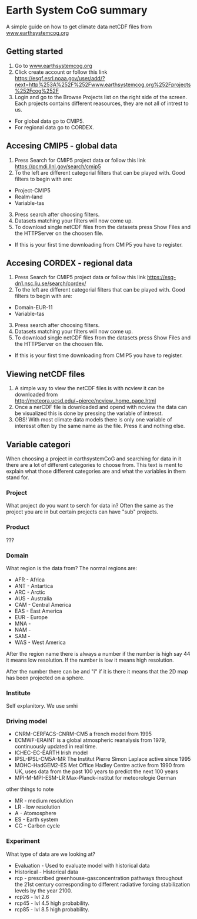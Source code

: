 # Earth System CoG summary
A simple guide on how to get climate data netCDF files from www.earthsystemcog.org

## Getting started
1. Go to www.earthsystemcog.org
2. Click create account or follow this link https://esgf.esrl.noaa.gov/user/add/?next=http%253A%252F%252Fwww.earthsystemcog.org%252Fprojects%252Fcog%252F
3. Login and go to the Browse Projects list on the right side of the screen. Each projects contains different reasources, they are not all of intrest to us.
  * For global data go to CMIP5.
  * For regional data go to CORDEX.

## Accesing CMIP5 - global data
1. Press Search for CMIP5 project data or follow this link https://pcmdi.llnl.gov/search/cmip5
2. To the left are different categorial filters that can be played with. Good filters to begin with are:
 * Project-CMIP5
 * Realm-land
 * Variable-tas
3. Press search after choosing filters. 
4. Datasets matching your filters will now come up.
5. To download single netCDF files from the datasets press Show Files and the HTTPServer on the choosen file. 
 * If this is your first time downloading from CMIP5 you have to register.

## Accesing CORDEX - regional data
1. Press Search for CMIP5 project data or follow this link https://esg-dn1.nsc.liu.se/search/cordex/
2. To the left are different categorial filters that can be played with. Good filters to begin with are:
 * Domain-EUR-11
 * Variable-tas
3. Press search after choosing filters. 
4. Datasets matching your filters will now come up.
5. To download single netCDF files from the datasets press Show Files and the HTTPServer on the choosen file. 
 * If this is your first time downloading from CMIP5 you have to register.

## Viewing netCDF files
1. A simple way to view the netCDF files is with ncview it can be downloaded from http://meteora.ucsd.edu/~pierce/ncview_home_page.html
2. Once a nerCDF file is downloaded and opend with ncview the data can be visualized this is done by pressing the variable of intresst.
3. OBS! With most climate data models there is only one variable of interesst often by the same name as the file. Press it and nothing else.

## Variable categori
When choosing a project in earthsystemCoG and searching for data in it there are a lot of different categories to choose from. This text is ment to explain what those different categories are and what the variables in them stand for.

### Project
What project do you want to serch for data in? Often the same as the project you are in but certain projects can have "sub" projects.

### Product
???

### Domain
What region is the data from? The normal regions are:

* AFR - Africa
* ANT - Antartica
* ARC - Arctic
* AUS - Australia
* CAM - Central America
* EAS - East America
* EUR - Europe
* MNA - 
* NAM - 
* SAM - 
* WAS - West America

After the region name there is always a number if the number is high say 44 it means low resolution. If the number is low it means high resolution.

After the number there can be and "i" if it is there it means that the 2D map has been projected on a sphere.

### Institute
Self explanitory. We use smhi

### Driving model
* CNRM-CERFACS-CNRM-CM5 a french model from 1995
* ECMWF-ERAINT is a global atmospheric reanalysis from 1979, continuously updated in real time.
* ICHEC-EC-EARTH Irish model
* IPSL-IPSL-CM5A-MR The Institut Pierre Simon Laplace active since 1995
* MOHC-HadGEM2-ES Met Office Hadley Centre active from 1990 from UK, uses data from the past 100 years to predict the next 100 years
* MPI-M-MPI-ESM-LR Max-Planck-institut for meteorologie German

other things to note
* MR - medium resolution
* LR - low resolution
* A - Atomosphere
* ES - Earth system
* CC - Carbon cycle

### Experiment
What type of data are we looking at?
* Evaluation - Used to evaluate model with historical data
* Historical - Historical data 
* rcp - prescribed greenhouse-gasconcentration pathways throughout the 21st century corresponding to different radiative forcing stabilization levels by the year 2100.
* rcp26 - lvl 2.6
* rcp45 - lvl 4.5 high probability.
* rcp85 - lvl 8.5 high probability.
